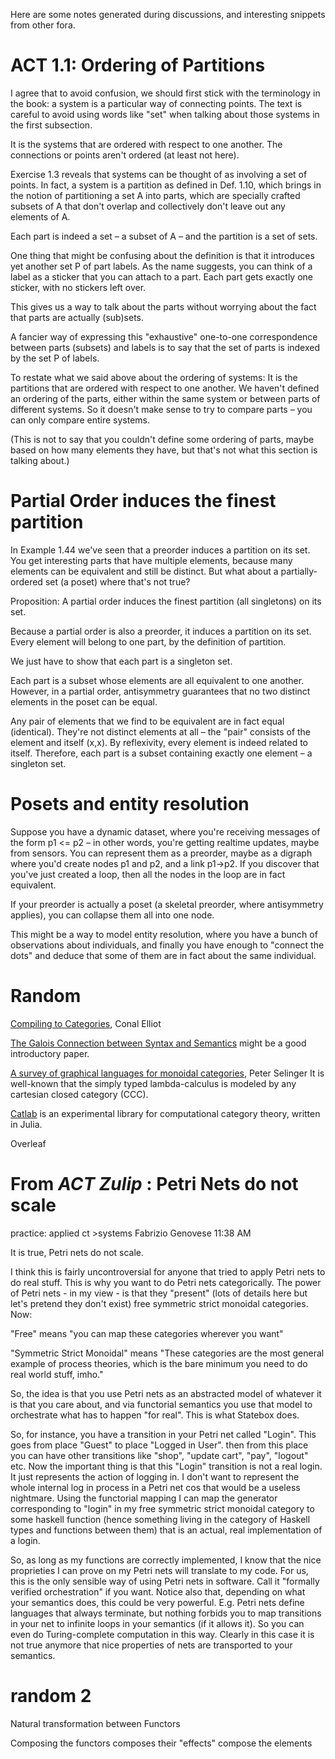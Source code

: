 Here are some notes generated during discussions, and interesting snippets from other fora.

# ACT 1.1: Ordering of Partitions

I agree that to avoid confusion, we should first stick with the terminology in the book: a system is a particular way of connecting points. The text is careful to avoid using words like "set" when talking about those systems in the first subsection.

It is the systems that are ordered with respect to one another. The connections or points aren't ordered (at least not here).

Exercise 1.3 reveals that systems can be thought of as involving a set of points. In fact, a system is a partition as defined in Def. 1.10, which brings in the notion of partitioning a set A into parts, which are specially crafted subsets of A that don't overlap and collectively don't leave out any elements of A.

Each part is indeed a set – a subset of A – and the partition is a set of sets.

One thing that might be confusing about the definition is that it introduces yet another set P of part labels. As the name suggests, you can think of a label as a sticker that you can attach to a part. Each part gets exactly one sticker, with no stickers left over.

This gives us a way to talk about the parts without worrying about the fact that parts are actually (sub)sets.

A fancier way of expressing this "exhaustive" one-to-one correspondence between parts (subsets) and labels is to say that the set of parts is indexed by the set P of labels.

To restate what we said above about the ordering of systems: It is the partitions that are ordered with respect to one another. We haven't defined an ordering of the parts, either within the same system or between parts of different systems. So it doesn't make sense to try to compare parts – you can only compare entire systems.

(This is not to say that you couldn't define some ordering of parts, maybe based on how many elements they have, but that's not what this section is talking about.)

# Partial Order induces the finest partition

In Example 1.44 we've seen that a preorder induces a partition on its set. You get interesting parts that have multiple elements, because many elements can be equivalent and still be distinct. But what about a partially-ordered set (a poset) where that's not true?

Proposition: A partial order induces the finest partition (all singletons) on its set.

Because a partial order is also a preorder, it induces a partition on its set. Every element will belong to one part, by the definition of partition.

We just have to show that each part is a singleton set.

Each part is a subset whose elements are all equivalent to one another. However, in a partial order, antisymmetry guarantees that no two distinct elements in the poset can be equal.

Any pair of elements that we find to be equivalent are in fact equal (identical). They're not distinct elements at all – the "pair" consists of the element and itself (x,x). By reflexivity, every element is indeed related to itself. Therefore, each part is a subset containing exactly one element – a singleton set.

# Posets and entity resolution

Suppose you have a dynamic dataset, where you're receiving messages of the form p1 \<= p2 – in other words, you're getting realtime updates, maybe from sensors. You can represent them as a preorder, maybe as a digraph where you'd create nodes p1 and p2, and a link p1-\>p2. If you discover that you've just created a loop, then all the nodes in the loop are in fact equivalent.

If your preorder is actually a poset (a skeletal preorder, where antisymmetry applies), you can collapse them all into one node.

This might be a way to model entity resolution, where you have a bunch of observations about individuals, and finally you have enough to "connect the dots" and deduce that some of them are in fact about the same individual.

# Random

[Compiling to Categories](http://conal.net/papers/compiling-to-categories/), Conal Elliot

[The Galois Connection between Syntax and Semantics](https://www.logicmatters.net/resources/pdfs/Galois.pdf) might be a good introductory paper.

[A survey of graphical languages for monoidal categories](https://arxiv.org/pdf/0908.3347.pdf), Peter Selinger It is well-known that the simply typed lambda-calculus is modeled by any cartesian closed category (CCC).

[Catlab](https://github.com/epatters/Catlab.jl) is an experimental library for computational category theory, written in Julia.

Overleaf

# From <span class="spurious-link" target="categorytheory.zulipchat.com">*ACT Zulip*</span> : Petri Nets do not scale

practice: applied ct \>systems Fabrizio Genovese 11:38 AM

It is true, Petri nets do not scale.

I think this is fairly uncontroversial for anyone that tried to apply Petri nets to do real stuff. This is why you want to do Petri nets categorically. The power of Petri nets - in my view - is that they "present" (lots of details here but let's pretend they don't exist) free symmetric strict monoidal categories. Now:

"Free" means "you can map these categories wherever you want"

"Symmetric Strict Monoidal" means "These categories are the most general example of process theories, which is the bare minimum you need to do real world stuff, imho."

So, the idea is that you use Petri nets as an abstracted model of whatever it is that you care about, and via functorial semantics you use that model to orchestrate what has to happen "for real". This is what Statebox does.

So, for instance, you have a transition in your Petri net called "Login". This goes from place "Guest" to place "Logged in User". then from this place you can have other transitions like "shop", "update cart", "pay", "logout" etc. Now the important thing is that this "Login" transition is not a real login. It just represents the action of logging in. I don't want to represent the whole internal log in process in a Petri net cos that would be a useless nightmare. Using the functorial mapping I can map the generator corresponding to "login" in my free symmetric strict monoidal category to some haskell function (hence something living in the category of Haskell types and functions between them) that is an actual, real implementation of a login.

So, as long as my functions are correctly implemented, I know that the nice proprieties I can prove on my Petri nets will translate to my code. For us, this is the only sensible way of using Petri nets in software. Call it "formally verified orchestration" if you want. Notice also that, depending on what your semantics does, this could be very powerful. E.g. Petri nets define languages that always terminate, but nothing forbids you to map transitions in your net to infinite loops in your semantics (if it allows it). So you can even do Turing-complete computation in this way. Clearly in this case it is not true anymore that nice properties of nets are transported to your semantics.

# random 2

Natural transformation between Functors

Composing the functors composes their "effects" compose the elements
